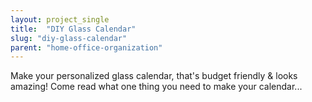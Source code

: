 ```yaml
---
layout: project_single
title:  "DIY Glass Calendar"
slug: "diy-glass-calendar"
parent: "home-office-organization"
---
```

Make your personalized glass calendar, that's budget friendly & looks amazing! Come read what one thing you need to make your calendar...